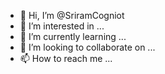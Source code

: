 - 👋 Hi, I’m @SriramCogniot
- 👀 I’m interested in ...
- 🌱 I’m currently learning ...
- 💞️ I’m looking to collaborate on ...
- 📫 How to reach me ...

<!---
SriramCogniot/SriramCogniot is a ✨ special ✨ repository because its `README.md` (this file) appears on your GitHub profile.
You can click the Preview link to take a look at your changes.
--->

